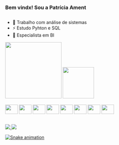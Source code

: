 ### Bem vindx! Sou a Patrícia Ament
##

- 🔭 Trabalho com análise de sistemas
- ⚡ Estudo Pyhton e SQL
- 🎈 Especialista em BI

<div>
   <img height="180em" src="https://github-readme-stats.vercel.app/api?username=patriciaament&show_icons=true&theme=aura_dark&inlcude_all_commits=true&count_private=true"/>
   <img height="100em" src="https://github-readme-stats.vercel.app/api/top-langs/?username=patriciaament&layout=compact&langs_count=16&theme=aura_dark"/>
</div>

<div style="display: inline_block"><br>

  <img height="30" width="40" src="https://cdn.jsdelivr.net/gh/devicons/devicon/icons/python/python-original.svg" />
  <img height="30" width="40" src="https://cdn.jsdelivr.net/gh/devicons/devicon/icons/pandas/pandas-original.svg" />
  <img height="30" width="40" src="https://cdn.jsdelivr.net/gh/devicons/devicon/icons/numpy/numpy-original.svg" />
  <img height="30" width="40" src="https://cdn.jsdelivr.net/gh/devicons/devicon/icons/oracle/oracle-original.svg" />
  <img height="30" width="40" src="https://cdn.jsdelivr.net/gh/devicons/devicon/icons/postgresql/postgresql-original.svg" />
  <img height="30" width="40" src="https://cdn.jsdelivr.net/gh/devicons/devicon/icons/pycharm/pycharm-original.svg" />
  <img height="30" width="40" src="https://cdn.jsdelivr.net/gh/devicons/devicon/icons/vscode/vscode-original.svg" />
  <img height="30" width="40" src="https://cdn.jsdelivr.net/gh/devicons/devicon/icons/ubuntu/ubuntu-plain.svg" />

##
  
<div>
  <a href="mailto:pati.vament@gmail.com" target="_blank"><img src="https://img.shields.io/badge/Gmail-D14836?style=for-the-badge&logo=gmail&logoColor=white">
  <a href="https://br.linkedin.com/patricia-viana-ament" target="_blank"><img src="https://img.shields.io/badge/LinkedIn-0077B5?style=for-the-badge&logo=linkedin&logoColor=white">
 </div>  
 
![Snake animation](https://github.com/patriciaament/patriciaament/blob/github-contribution-grid-snake.svg)
  
 
